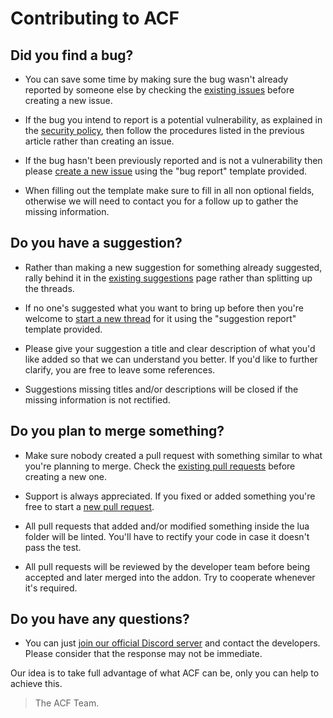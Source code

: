 # Contributing to ACF

## Did you find a bug?

- You can save some time by making sure the bug wasn't already reported by someone else by checking the [existing issues](https://github.com/Stooberton/ACF-3/labels/bug) before creating a new issue.

- If the bug you intend to report is a potential vulnerability, as explained in the [security policy](SECURITY.md), then follow the procedures listed in the previous article rather than creating an issue.

- If the bug hasn't been previously reported and is not a vulnerability then please [create a new issue](https://github.com/Stooberton/ACF-3/issues/new/choose) using the "bug report" template provided.

- When filling out the template make sure to fill in all non optional fields, otherwise we will need to contact you for a follow up to gather the missing information.

## Do you have a suggestion?

- Rather than making a new suggestion for something already suggested, rally behind it in the [existing suggestions](https://github.com/Stooberton/ACF-3/labels/enhancement) page rather than splitting up the threads.

- If no one's suggested what you want to bring up before then you're welcome to [start a new thread](https://github.com/Stooberton/ACF-3/issues/new/choose) for it using the "suggestion report" template provided.

- Please give your suggestion a title and clear description of what you'd like added so that we can understand you better. If you'd like to further clarify, you are free to leave some references.

- Suggestions missing titles and/or descriptions will be closed if the missing information is not rectified.

## Do you plan to merge something?

- Make sure nobody created a pull request with something similar to what you're planning to merge. Check the [existing pull requests](https://github.com/Stooberton/ACF-3/pulls) before creating a new one.

- Support is always appreciated. If you fixed or added something you're free to start a [new pull request](https://github.com/Stooberton/ACF-3/compare).

- All pull requests that added and/or modified something inside the lua folder will be linted. You'll have to rectify your code in case it doesn't pass the test.

- All pull requests will be reviewed by the developer team before being accepted and later merged into the addon. Try to cooperate whenever it's required.

## Do you have any questions?

- You can just [join our official Discord server](https://discordapp.com/invite/jgdzysxjST) and contact the developers. Please consider that the response may not be immediate.

Our idea is to take full advantage of what ACF can be, only you can help to achieve this.

> The ACF Team.
